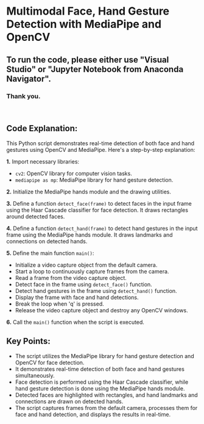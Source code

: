 # Multimodal Face, Hand Gesture Detection with MediaPipe and OpenCV

## To run the code, please either use "Visual Studio" or "Jupyter Notebook from Anaconda Navigator".

### Thank you.

<br>

## Code Explanation:

This Python script demonstrates real-time detection of both face and hand gestures using OpenCV and MediaPipe. Here's a step-by-step explanation:

**1.** Import necessary libraries:
   - `cv2`: OpenCV library for computer vision tasks.
   - `mediapipe as mp`: MediaPipe library for hand gesture detection.
   
**2.** Initialize the MediaPipe hands module and the drawing utilities.

**3.** Define a function `detect_face(frame)` to detect faces in the input frame using the Haar Cascade classifier for face detection. It draws rectangles around detected faces.

**4.** Define a function `detect_hand(frame)` to detect hand gestures in the input frame using the MediaPipe hands module. It draws landmarks and connections on detected hands.

**5.** Define the main function `main()`:
   - Initialize a video capture object from the default camera.
   - Start a loop to continuously capture frames from the camera.
   - Read a frame from the video capture object.
   - Detect face in the frame using `detect_face()` function.
   - Detect hand gestures in the frame using `detect_hand()` function.
   - Display the frame with face and hand detections.
   - Break the loop when 'q' is pressed.
   - Release the video capture object and destroy any OpenCV windows.

**6.** Call the `main()` function when the script is executed.

## Key Points:
- The script utilizes the MediaPipe library for hand gesture detection and OpenCV for face detection.
- It demonstrates real-time detection of both face and hand gestures simultaneously.
- Face detection is performed using the Haar Cascade classifier, while hand gesture detection is done using the MediaPipe hands module.
- Detected faces are highlighted with rectangles, and hand landmarks and connections are drawn on detected hands.
- The script captures frames from the default camera, processes them for face and hand detection, and displays the results in real-time.
